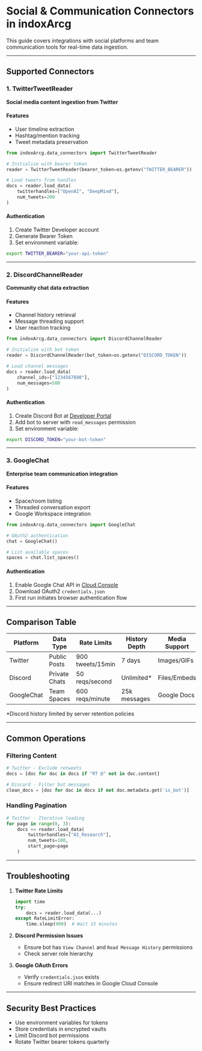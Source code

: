 # Social & Communication Connectors in indoxArcg

This guide covers integrations with social platforms and team communication tools for real-time data ingestion.

---

## Supported Connectors

### 1. TwitterTweetReader
**Social media content ingestion from Twitter**

#### Features
- User timeline extraction
- Hashtag/mention tracking
- Tweet metadata preservation

```python
from indoxArcg.data_connectors import TwitterTweetReader

# Initialize with bearer token
reader = TwitterTweetReader(bearer_token=os.getenv("TWITTER_BEARER"))

# Load tweets from handles
docs = reader.load_data(
    twitterhandles=["OpenAI", "DeepMind"],
    num_tweets=200
)
```

#### Authentication
1. Create Twitter Developer account
2. Generate Bearer Token
3. Set environment variable:
```bash
export TWITTER_BEARER="your-api-token"
```

---

### 2. DiscordChannelReader
**Community chat data extraction**

#### Features
- Channel history retrieval
- Message threading support
- User reaction tracking

```python
from indoxArcg.data_connectors import DiscordChannelReader

# Initialize with bot token
reader = DiscordChannelReader(bot_token=os.getenv("DISCORD_TOKEN"))

# Load channel messages
docs = reader.load_data(
    channel_ids=["1234567890"],
    num_messages=500
)
```

#### Authentication
1. Create Discord Bot at [Developer Portal](https://discord.com/developers)
2. Add bot to server with `read_messages` permission
3. Set environment variable:
```bash
export DISCORD_TOKEN="your-bot-token"
```

---

### 3. GoogleChat
**Enterprise team communication integration**

#### Features
- Space/room listing
- Threaded conversation export
- Google Workspace integration

```python
from indoxArcg.data_connectors import GoogleChat

# OAuth2 authentication
chat = GoogleChat()

# List available spaces
spaces = chat.list_spaces()
```

#### Authentication
1. Enable Google Chat API in [Cloud Console](https://console.cloud.google.com)
2. Download OAuth2 `credentials.json`
3. First run initiates browser authentication flow

---

## Comparison Table

| Platform  | Data Type       | Rate Limits      | History Depth | Media Support | Setup Complexity |
|-----------|-----------------|------------------|---------------|---------------|-------------------|
| Twitter   | Public Posts    | 900 tweets/15min| 7 days        | Images/GIFs   | Medium            |
| Discord   | Private Chats   | 50 reqs/second   | Unlimited*    | Files/Embeds  | High              |
| GoogleChat| Team Spaces     | 600 reqs/minute  | 25k messages  | Google Docs    | Medium            |

*Discord history limited by server retention policies

---

## Common Operations

### Filtering Content
```python
# Twitter - Exclude retweets
docs = [doc for doc in docs if "RT @" not in doc.content]

# Discord - Filter bot messages
clean_docs = [doc for doc in docs if not doc.metadata.get('is_bot')]
```

### Handling Pagination
```python
# Twitter - Iterative loading
for page in range(0, 3):
    docs += reader.load_data(
        twitterhandles=["AI_Research"],
        num_tweets=100,
        start_page=page
    )
```

---

## Troubleshooting

1. **Twitter Rate Limits**
   ```python
   import time
   try:
       docs = reader.load_data(...)
   except RateLimitError:
       time.sleep(900)  # Wait 15 minutes
   ```

2. **Discord Permission Issues**
   - Ensure bot has `View Channel` and `Read Message History` permissions
   - Check server role hierarchy

3. **Google OAuth Errors**
   - Verify `credentials.json` exists
   - Ensure redirect URI matches in Google Cloud Console

---

## Security Best Practices
- Use environment variables for tokens
- Store credentials in encrypted vaults
- Limit Discord bot permissions
- Rotate Twitter bearer tokens quarterly
```

